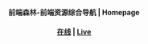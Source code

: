 <h4 align='center'>前端森林-前端资源综合导航 | Homepage</h4>

<h4 align='center'><a href="https://huberyyang.site:84/">在线</a> | <a href="https://huberyyang.site:84/">Live</a></h4>
